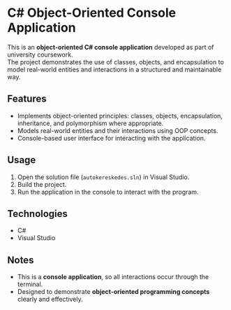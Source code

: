 # C# Object-Oriented Console Application

This is an **object-oriented C# console application** developed as part of university coursework.  
The project demonstrates the use of classes, objects, and encapsulation to model real-world entities and interactions in a structured and maintainable way.

## Features
- Implements object-oriented principles: classes, objects, encapsulation, inheritance, and polymorphism where appropriate.
- Models real-world entities and their interactions using OOP concepts.
- Console-based user interface for interacting with the application.

## Usage
1. Open the solution file (`autokereskedes.sln`) in Visual Studio.
2. Build the project.
3. Run the application in the console to interact with the program.

## Technologies
- C# 
- Visual Studio

## Notes
- This is a **console application**, so all interactions occur through the terminal.
- Designed to demonstrate **object-oriented programming concepts** clearly and effectively.
